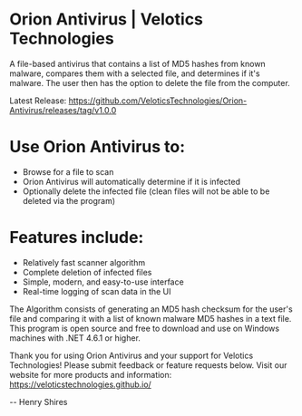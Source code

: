 # Orion Antivirus | Velotics Technologies
A file-based antivirus that contains a list of MD5 hashes from known malware, compares them with a selected file, and determines if it's malware. The user then has the option to delete the file from the computer.

Latest Release: https://github.com/VeloticsTechnologies/Orion-Antivirus/releases/tag/v1.0.0

# Use Orion Antivirus to:
- Browse for a file to scan
- Orion Antivirus will automatically determine if it is infected
- Optionally delete the infected file (clean files will not be able to be deleted via the program)

# Features include:
- Relatively fast scanner algorithm
- Complete deletion of infected files
- Simple, modern, and easy-to-use interface
- Real-time logging of scan data in the UI

The Algorithm consists of generating an MD5 hash checksum for the user's file and comparing it with a list of known malware MD5 hashes in a text file. This program is open source and free to download and use on Windows machines with .NET 4.6.1 or higher.

Thank you for using Orion Antivirus and your support for Velotics Technologies! Please submit feedback or feature requests below. Visit our website for more products and information: https://veloticstechnologies.github.io/

-- Henry Shires
